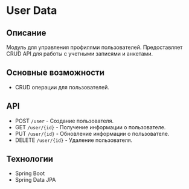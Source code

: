 # User Data

## Описание
Модуль для управления профилями пользователей. Предоставляет CRUD API для работы с учетными записями и анкетами.

## Основные возможности
- CRUD операции для пользователей.

## API
- POST `/user` - Создание пользователя.
- GET `/user/{id}` - Получение информации о пользователе.
- PUT `/user/{id}` - Обновление информации о пользователе.
- DELETE `/user/{id}` - Удаление пользователя.

## Технологии
- Spring Boot
- Spring Data JPA
